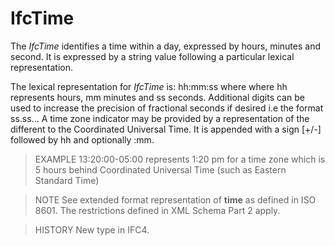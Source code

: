 # IfcTime

The _IfcTime_ identifies a time within a day, expressed by hours, minutes and second. It is expressed by a string value following a particular lexical representation.
<!-- end of short definition -->

The lexical representation for _IfcTime_ is: hh:mm:ss where where hh represents hours, mm minutes and ss seconds. Additional digits can be used to increase the precision of fractional seconds if desired i.e the format ss.ss... A time zone indicator may be provided by a representation of the different to the Coordinated Universal Time. It is appended with a sign [+/-] followed by hh and optionally :mm.

> EXAMPLE 13:20:00-05:00 represents 1:20 pm for a time zone which is 5 hours behind Coordinated Universal Time (such as Eastern Standard Time)

> NOTE See extended format representation of **time** as defined in ISO 8601. The restrictions defined in XML Schema Part 2 apply.

> HISTORY New type in IFC4.
